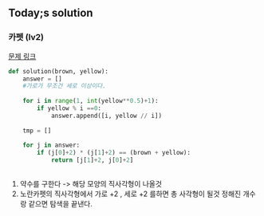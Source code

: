 ## Today;s solution 


### 카펫 (lv2) 
[문제 링크](https://school.programmers.co.kr/learn/courses/30/lessons/42842)

```python
def solution(brown, yellow):
    answer = []
    #가로가 무조건 세로 이상이다. 
    
    for i in range(1, int(yellow**0.5)+1):
        if yellow % i ==0:
            answer.append([i, yellow // i]) 
    
    tmp = []
    
    for j in answer:
        if (j[0]+2) * (j[1]+2) == (brown + yellow):
            return [j[1]+2, j[0]+2]
    

```

1. 약수를 구한다 -> 해당 모양의 직사각형이 나올것 
2. 노란카펫의 직사각형에서 가로 +2 , 세로 +2 를하면  총 사각형이 될것 정해진 개수랑 같으면 탐색을 끝낸다. 
